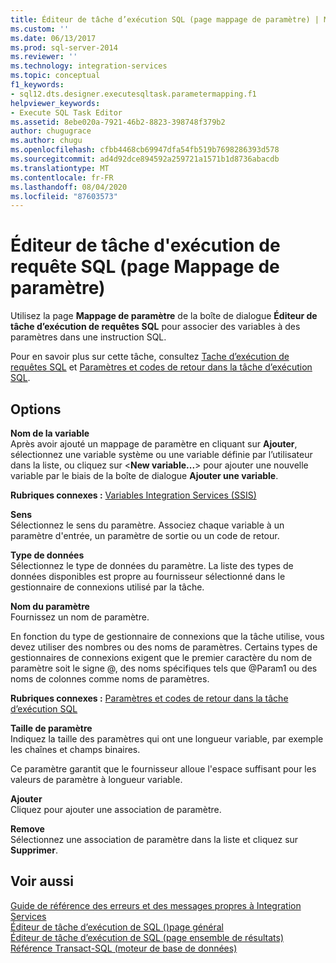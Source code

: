 ```yaml
---
title: Éditeur de tâche d’exécution SQL (page mappage de paramètre) | Microsoft Docs
ms.custom: ''
ms.date: 06/13/2017
ms.prod: sql-server-2014
ms.reviewer: ''
ms.technology: integration-services
ms.topic: conceptual
f1_keywords:
- sql12.dts.designer.executesqltask.parametermapping.f1
helpviewer_keywords:
- Execute SQL Task Editor
ms.assetid: 8ebe020a-7921-46b2-8823-398748f379b2
author: chugugrace
ms.author: chugu
ms.openlocfilehash: cfbb4468cb69947dfa54fb519b7698286393d578
ms.sourcegitcommit: ad4d92dce894592a259721a1571b1d8736abacdb
ms.translationtype: MT
ms.contentlocale: fr-FR
ms.lasthandoff: 08/04/2020
ms.locfileid: "87603573"
---
```

# <a name="execute-sql-task-editor-parameter-mapping-page"></a>Éditeur de tâche d'exécution de requête SQL (page Mappage de paramètre)
  Utilisez la page **Mappage de paramètre** de la boîte de dialogue **Éditeur de tâche d’exécution de requêtes SQL** pour associer des variables à des paramètres dans une instruction SQL.  
  
 Pour en savoir plus sur cette tâche, consultez [Tache d’exécution de requêtes SQL](control-flow/execute-sql-task.md) et [Paramètres et codes de retour dans la tâche d’exécution SQL](../../2014/integration-services/parameters-and-return-codes-in-the-execute-sql-task.md).  
  
## <a name="options"></a>Options  
 **Nom de la variable**  
 Après avoir ajouté un mappage de paramètre en cliquant sur **Ajouter**, sélectionnez une variable système ou une variable définie par l’utilisateur dans la liste, ou cliquez sur \<**New variable...**> pour ajouter une nouvelle variable par le biais de la boîte de dialogue **Ajouter une variable**.  
  
 **Rubriques connexes :** [Variables Integration Services &#40;SSIS&#41;](integration-services-ssis-variables.md)  
  
 **Sens**  
 Sélectionnez le sens du paramètre. Associez chaque variable à un paramètre d'entrée, un paramètre de sortie ou un code de retour.  
  
 **Type de données**  
 Sélectionnez le type de données du paramètre. La liste des types de données disponibles est propre au fournisseur sélectionné dans le gestionnaire de connexions utilisé par la tâche.  
  
 **Nom du paramètre**  
 Fournissez un nom de paramètre.  
  
 En fonction du type de gestionnaire de connexions que la tâche utilise, vous devez utiliser des nombres ou des noms de paramètres. Certains types de gestionnaires de connexions exigent que le premier caractère du nom de paramètre soit le signe \@, des noms spécifiques tels que \@Param1 ou des noms de colonnes comme noms de paramètres.  
  
 **Rubriques connexes :** [Paramètres et codes de retour dans la tâche d’exécution SQL](../../2014/integration-services/parameters-and-return-codes-in-the-execute-sql-task.md)  
  
 **Taille de paramètre**  
 Indiquez la taille des paramètres qui ont une longueur variable, par exemple les chaînes et champs binaires.  
  
 Ce paramètre garantit que le fournisseur alloue l'espace suffisant pour les valeurs de paramètre à longueur variable.  
  
 **Ajouter**  
 Cliquez pour ajouter une association de paramètre.  
  
 **Remove**  
 Sélectionnez une association de paramètre dans la liste et cliquez sur **Supprimer**.  
  
## <a name="see-also"></a>Voir aussi  
 [Guide de référence des erreurs et des messages propres à Integration Services](../../2014/integration-services/integration-services-error-and-message-reference.md)   
 [Éditeur de tâche d’exécution de SQL &#40;&#41;page général](general-page-of-integration-services-designers-options.md)   
 [Éditeur de tâche d’exécution de SQL &#40;page ensemble de résultats&#41;](../../2014/integration-services/execute-sql-task-editor-result-set-page.md)   
 [Référence Transact-SQL &#40;moteur de base de données&#41;](/sql/t-sql/language-reference)  
  
  
